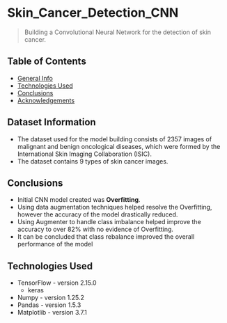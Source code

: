 # Skin_Cancer_Detection_CNN
> Building a Convolutional Neural Network for the detection of skin cancer.

## Table of Contents
* [General Info](#general-information)
* [Technologies Used](#technologies-used)
* [Conclusions](#conclusions)
* [Acknowledgements](#acknowledgements)


## Dataset Information
- The dataset used for the model building consists of 2357 images of malignant and benign oncological diseases, which were formed by the International Skin Imaging Collaboration (ISIC).
- The dataset contains 9 types of skin cancer images.


## Conclusions
- Initial CNN model created was **Overfitting**.
- Using data augmentation techniques helped resolve the Overfitting, however the accuracy of the model drastically reduced.
- Using Augmenter to handle class imbalance helped improve the accuracy to over 82% with no evidence of Overfitting.
- It can be concluded that class rebalance improved the overall performance of the model



## Technologies Used
- TensorFlow - version 2.15.0
	* keras
- Numpy - version 1.25.2
- Pandas - version 1.5.3
- Matplotlib - version 3.7.1